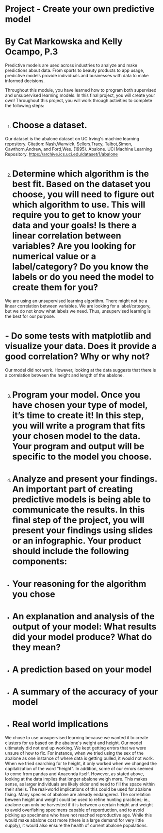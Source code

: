 # Project - Create your own predictive model
# By Cat Markowska and Kelly Ocampo, P.3

Predictive models are used across industries to analyze and make predictions about data. From sports to beauty products to app usage, predictive models provide individuals and businesses with data to make informed decisions.

Throughout this module, you have learned how to program both supervised and unsupervised learning models. In this final project, you will create your own! Throughout this project, you will work through activities to complete the following steps: 

1. # Choose a dataset.
Our dataset is the abalone dataset on UC Irving's machine learning repository. 
Citation: Nash,Warwick, Sellers,Tracy, Talbot,Simon, Cawthorn,Andrew, and Ford,Wes. (1995). Abalone. UCI Machine Learning Repository. https://archive.ics.uci.edu/dataset/1/abalone

2. # Determine which algorithm is the best fit. Based on the dataset you choose, you will need to figure out which algorithm to use. This will require you to get to know your data and your goals! Is there a linear correlation between variables? Are you looking for numerical value or a label/category? Do you know the labels or do you need the model to create them for you?
We are using an unsupervised learning algorithm. There might not be a linear correlation between variables. We are looking for a label/category, but we do not know what labels we need. Thus, unsupervised learning is the best for our purpose. 

# - Do some tests with matplotlib and visualize your data.  Does it provide a good correlation?  Why or why not?
Our model did not work. However, looking at the data suggests that there is a correlation between the height and length of the abalone.

3. # Program your model. Once you have chosen your type of model, it’s time to create it! In this step, you will write a program that fits your chosen model to the data. Your program and output will be specific to the model you choose. 


4. # Analyze and present your findings. An important part of creating predictive models is being able to communicate the results. In this final step of the project, you will present your findings using slides or an infographic. Your product should include the following components:
- # Your reasoning for the algorithm you chose
- # An explanation and analysis of the output of your model: What results did your model produce? What do they mean?
- # A prediction based on your model
- # A summary of the accuracy of your model
- # Real world implications
We chose to use unsupervised learning because we wanted it to create clusters for us based on the abalone's weight and height. Our model ultimately did not end up working. We kept getting errors that we were unsure of how to fix. For instance, when we tried using the sex of the abalone as one instance of where data is getting pulled, it would not work. When we tried searching for te height, it only worked when we changed the capitalization of the word "height". In addition, some of our errors seemed to come from pandas and Anaconda itself. However, as stated above, looking at the data implies that longer abalone weigh more. This makes sense, as larger individuals are likely older and need to fill the space within their shells. The real-world implications of this could be used for abalone fising. Many species of abalone are already endangered. The correlation beween height and weight could be used to refine hunting practices; ie., abalone can only be harvested if it is between a certain height and weight to avoid overfishing specimens capable of reporduction, and to avoid picking up specimens who have not reached reproductive age. While this would make abalone cost more (there is a large demand for very little supply), it would also ensure the health of current abalone populations.